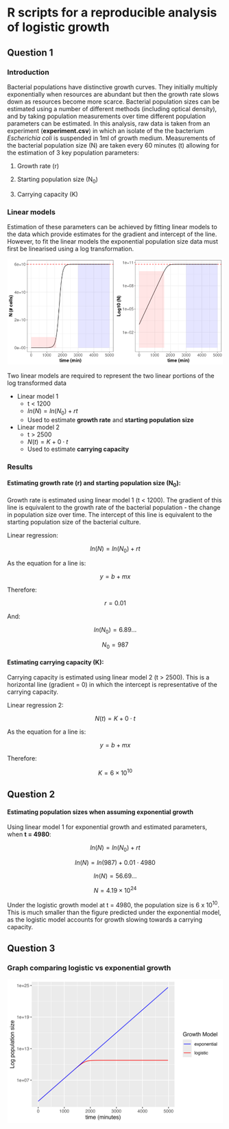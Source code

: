 # R scripts for a reproducible analysis of logistic growth

## Question 1

### Introduction

Bacterial populations have distinctive growth curves. They initially multiply exponentially when resources are abundant but then the growth rate slows down as resources become more scarce. Bacterial population sizes can be estimated using a number of different methods (including optical density), and by taking population measurements over time different population parameters can be estimated. In this analysis, raw data is taken from an experiment (**experiment.csv**) in which an isolate of the the bacterium *Escherichia coli* is suspended in 1ml of growth medium. Measurements of the bacterial population size (N) are taken every 60 minutes (t) allowing for the estimation of 3 key population parameters:

1.  Growth rate (r)

2.  Starting population size (N<sub>0</sub>)

3.  Carrying capacity (K)

### Linear models

Estimation of these parameters can be achieved by fitting linear models to the data which provide estimates for the gradient and intercept of the line. However, to fit the linear models the exponential population size data must first be linearised using a log transformation.

<p align="center">

![](https://github.com/dusty-saxophone/logistic_growth/blob/main/Graph_images/logistic_growth(2).png)

</p>

Two linear models are required to represent the two linear portions of the log transformed data

-   Linear model 1
    -   t \< 1200
    -   $ln(N) = ln(N_0) + rt$
    -   Used to estimate **growth rate** and **starting population size**
-   Linear model 2
    -   t \> 2500
    -   $N(t) = K + 0\cdot t$
    -   Used to estimate **carrying capacity**

### Results

#### Estimating growth rate (r) and starting population size (N<sub>0</sub>):

Growth rate is estimated using linear model 1 (t \< 1200). The gradient of this line is equivalent to the growth rate of the bacterial population - the change in population size over time. The intercept of this line is equivalent to the starting population size of the bacterial culture.

Linear regression:

``` math
\begin{equation}
ln(N) = ln(N_0) + rt
\end{equation}
```

As the equation for a line is:

``` math
\begin{equation}
y = b + mx
\end{equation}
```

Therefore:

``` math
\begin{equation}
r = 0.01
\end{equation}
```

And:

``` math
\begin{equation}
ln(N_0) = 6.89...
\end{equation}
```

``` math
\begin{equation}
N_0 = 987
\end{equation}
```

#### Estimating carrying capacity (K):

Carrying capacity is estimated using linear model 2 (t \> 2500). This is a horizontal line (gradient = 0) in which the intercept is representative of the carrying capacity.

Linear regression 2:

``` math
\begin{equation}
N(t) = K + 0\cdot t
\end{equation}
```

As the equation for a line is:

``` math
\begin{equation}
y = b + mx
\end{equation}
```

Therefore:

``` math
\begin{equation}
K = 6 \times 10^{10}
\end{equation}
```

## Question 2

#### Estimating population sizes when assuming exponential growth

Using linear model 1 for exponential growth and estimated parameters, when **t = 4980**:

``` math
\begin{equation}
ln(N) = ln(N_0) + rt
\end{equation}
```

``` math
\begin{equation}
ln(N) = ln(987) + 0.01\cdot 4980
\end{equation}
```

``` math
\begin{equation}
ln(N) = 56.69...
\end{equation}
```

``` math
\begin{equation}
N = 4.19 \times 10^{24}
\end{equation}
```

Under the logistic growth model at t = 4980, the population size is 6 x 10<sup>10</sup>. This is much smaller than the figure predicted under the exponential model, as the logistic model accounts for growth slowing towards a carrying capacity.

## Question 3

### Graph comparing logistic vs exponential growth

<p align="center">

![](https://github.com/dusty-saxophone/logistic_growth/blob/main/Graph_images/growth_comparison_plot.png)

</p>
